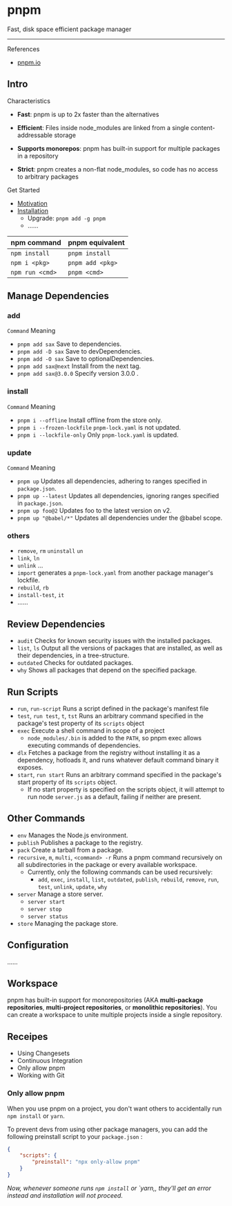 # pnpm

Fast, disk space efficient package manager

---

References

- [pnpm.io](https://pnpm.io/)

## Intro

Characteristics

-   **Fast**:
    pnpm is up to 2x faster than the alternatives

-   **Efficient**:
    Files inside node_modules are linked from a single content-addressable storage

-   **Supports monorepos**:
    pnpm has built-in support for multiple packages in a repository

-   **Strict**:
    pnpm creates a non-flat node_modules, so code has no access to arbitrary packages

Get Started

- [Motivation](https://pnpm.io/motivation)
- [Installation](https://pnpm.io/installation)
    - Upgrade: `pnpm add -g pnpm`
    - ……

| npm command     | pnpm equivalent  |
| --------------- | ---------------- |
| `npm install`   | `pnpm install`   |
| `npm i <pkg>`   | `pnpm add <pkg>` |
| `npm run <cmd>` | `pnpm <cmd>`     |

## Manage Dependencies

### add

`Command` Meaning

- `pnpm add sax` Save to dependencies.
- `pnpm add -D sax` Save to devDependencies.
- `pnpm add -O sax` Save to optionalDependencies.
- `pnpm add sax@next` Install from the next tag.
- `pnpm add sax@3.0.0` Specify version 3.0.0 .

### install

`Command` Meaning

- `pnpm i --offline` Install offline from the store only.
- `pnpm i --frozen-lockfile` `pnpm-lock.yaml` is not updated.
- `pnpm i --lockfile-only` Only `pnpm-lock.yaml` is updated.

### update

`Command` Meaning

- `pnpm up` Updates all dependencies, adhering to ranges specified in `package.json`.
- `pnpm up --latest` Updates all dependencies, ignoring ranges specified in `package.json`.
- `pnpm up foo@2` Updates foo to the latest version on v2.
- `pnpm up "@babel/*"` Updates all dependencies under the @babel scope.

### others

- `remove`, `rm` `uninstall` `un`
- `link`, `ln`
- `unlink` …
- `import` generates a `pnpm-lock.yaml` from another package manager's lockfile.
- `rebuild`, `rb`
- `install-test`, `it`
- ……

## Review Dependencies

- `audit` Checks for known security issues with the installed packages.
- `list`, `ls` Output all the versions of packages that are installed,
    as well as their dependencies, in a tree-structure.
- `outdated` Checks for outdated packages.
- `why` Shows all packages that depend on the specified package.

## Run Scripts

- `run`, `run-script` Runs a script defined in the package's manifest file
- `test`, `run test`, `t`, `tst` Runs an arbitrary command specified in the package's test property of its `scripts` object
- `exec` Execute a shell command in scope of a project
    - `node_modules/.bin` is added to the `PATH`, so pnpm exec allows executing commands of dependencies.
- `dlx` Fetches a package from the registry without installing it as a dependency, hotloads it, and runs whatever default command binary it exposes.
- `start`, `run start` Runs an arbitrary command specified in the package's start property of its `scripts` object.
    - If no start property is specified on the scripts object, it will attempt to run node `server.js` as a default, failing if neither are present.

## Other Commands

- `env` Manages the Node.js environment.
- `publish` Publishes a package to the registry.
- `pack` Create a tarball from a package.
- `recursive`, `m`, `multi`, `<command> -r` Runs a pnpm command recursively on all subdirectories in the package or every available workspace.
    - Currently, only the following commands can be used recursively:
        - `add`, `exec`, `install`, `list`, `outdated`, `publish`, `rebuild`, `remove`, `run`, `test`, `unlink`, `update`, `why`
- `server` Manage a store server.
    - `server start`
    - `server stop`
    - `server status`
- `store` Managing the package store.

## Configuration

……

## Workspace

pnpm has built-in support for monorepositories
(AKA **multi-package repositories**, **multi-project repositories**, or **monolithic repositories**).
You can create a workspace to unite multiple projects inside a single repository.

## Receipes

- Using Changesets
- Continuous Integration
- Only allow pnpm
- Working with Git

### Only allow pnpm

When you use pnpm on a project,
you don't want others to accidentally run `npm install` or `yarn`.

To prevent devs from using other package managers,
you can add the following preinstall script to your `package.json` :

```json
{
    "scripts": {
        "preinstall": "npx only-allow pnpm"
    }
}
```

_Now, whenever someone runs `npm install` or `yarn,,_
_they'll get an error instead and installation will not proceed._
